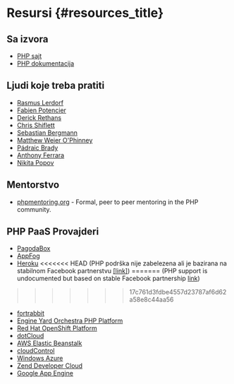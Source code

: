 # Resursi {#resources_title}

## Sa izvora

* [PHP sajt](http://php.net/)
* [PHP dokumentacija](http://php.net/docs.php)

## Ljudi koje treba pratiti

* [Rasmus Lerdorf](http://twitter.com/rasmus)
* [Fabien Potencier](http://twitter.com/fabpot)
* [Derick Rethans](http://twitter.com/derickr)
* [Chris Shiflett](http://twitter.com/shiflett)
* [Sebastian Bergmann](http://twitter.com/s_bergmann)
* [Matthew Weier O'Phinney](http://twitter.com/weierophinney)
* [Pádraic Brady](http://twitter.com/padraicb)
* [Anthony Ferrara](http://twitter.com/ircmaxell)
* [Nikita Popov](http://twitter.com/nikita_ppv)

## Mentorstvo

* [phpmentoring.org](http://phpmentoring.org/) - Formal, peer to peer mentoring in the PHP community.

## PHP PaaS Provajderi

* [PagodaBox](https://pagodabox.com/)
* [AppFog](https://appfog.com/)
* [Heroku](https://heroku.com)
<<<<<<< HEAD
  (PHP podrška nije zabelezena ali je bazirana na stabilnom Facebook partnerstvu 
[[link]](http://net.tutsplus.com/tutorials/php/quick-tip-deploy-php-to-heroku-in-seconds/))
=======
  (PHP support is undocumented but based on stable Facebook partnership [link](http://net.tutsplus.com/tutorials/php/quick-tip-deploy-php-to-heroku-in-seconds/))
>>>>>>> 17c761d3fdbe4557d23787af6d62a58e8c44aa56
* [fortrabbit](http://fortrabbit.com/)
* [Engine Yard Orchestra PHP Platform](http://www.engineyard.com/products/orchestra/)
* [Red Hat OpenShift Platform](http://www.redhat.com/products/cloud-computing/openshift/)
* [dotCloud](http://docs.dotcloud.com/services/php/)
* [AWS Elastic Beanstalk](http://aws.amazon.com/elasticbeanstalk/)
* [cloudControl](https://www.cloudcontrol.com/)
* [Windows Azure](http://www.windowsazure.com/)
* [Zend Developer Cloud](http://www.phpcloud.com/develop)
* [Google App Engine](https://developers.google.com/appengine/docs/php/gettingstarted/)
